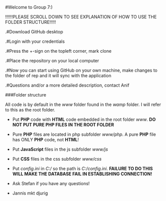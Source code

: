 ﻿#Welcome to Group 7:)

!!!!!!PLEASE SCROLL DOWN TO SEE EXPLANATION OF HOW TO USE THE FOLDER STRUCTURE!!!!!

.#Download GitHub desktop

.#Login with your credentials

.#Press the +-sign on the topleft corner, mark clone

.#Place the repository on your local computer

.#Now you can start using GitHub on your own machine, make changes to the folder of rep and it will sync with the application

.#Questions and/or a more detailed description, contact Anif


###Folder structure

All code is by default in the *www* folder found in the *wamp* folder. I will refer to this as the root folder.

- Put **PHP** code with **HTML** code embedded in the root folder *www*. **DO NOT PUT PURE PHP FILES IN THE ROOT FOLDER**

- Pure **PHP** files are located in php subfolder *www/php*. A pure **PHP** file has ONLY **PHP** code, not **HTML**!

- Put **JavaScript** files in the js subfolder *www/js*

- Put **CSS** files in the css subfolder *www/css*

- Put *config.ini* in *C:/* so the path is *C:/config.ini*. **FAILURE TO DO THIS WILL MAKE THE DATABASE FAIL IN ESTABLISHING CONNECTION!**

- Ask Stefan if you have any questions!
- Jannis mkt djurig
